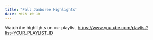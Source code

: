```yaml
---
title: "Fall Jamboree Highlights"
date: 2025-10-10
---
```


Watch the highlights on our playlist:
https://www.youtube.com/playlist?list=YOUR_PLAYLIST_ID

